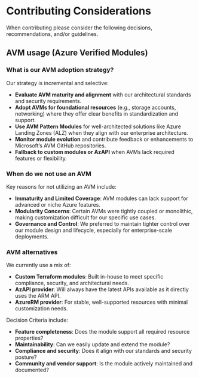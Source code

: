 <!-- META
title: Contributing Considerations
description: Contributing considerations and best practices for CAIRA.
author: CAIRA Team
ms.date: 10/16/2025
ms.topic: guide
estimated_reading_time: 5
keywords:
    - development considerations
    - CAIRA
    - best practices
-->

# Contributing Considerations

When contributing please consider the following decisions, recommendations, and/or guidelines.

## AVM usage (Azure Verified Modules)

### What is our AVM adoption strategy?

Our strategy is incremental and selective:

- **Evaluate AVM maturity and alignment** with our architectural standards and security requirements.
- **Adopt AVMs for foundational resources** (e.g., storage accounts, networking) where they offer clear benefits in standardization and support.
- **Use AVM Pattern Modules** for well-architected solutions like Azure Landing Zones (ALZ) when they align with our enterprise architecture.
- **Monitor module evolution** and contribute feedback or enhancements to Microsoft’s AVM GitHub repositories.
- **Fallback to custom modules or AzAPI** when AVMs lack required features or flexibility.

### When do we not use an AVM

Key reasons for not utilizing an AVM include:

- **Immaturity and Limited Coverage**: AVM modules can lack support for advanced or niche Azure features.
- **Modularity Concerns**: Certain AVMs were tightly coupled or monolithic, making customization difficult for our specific use cases.
- **Governance and Control**: We preferred to maintain tighter control over our module design and lifecycle, especially for enterprise-scale deployments.

### AVM alternatives

We currently use a mix of:

- **Custom Terraform modules**: Built in-house to meet specific compliance, security, and architectural needs.
- **AzAPI provider**: Will always have the latest APIs available as it directly uses the ARM API.
- **AzureRM provider**: For stable, well-supported resources with minimal customization needs.

Decision Criteria include:

- **Feature completeness**: Does the module support all required resource properties?
- **Maintainability**: Can we easily update and extend the module?
- **Compliance and security**: Does it align with our standards and security posture?
- **Community and vendor support**: Is the module actively maintained and documented?
